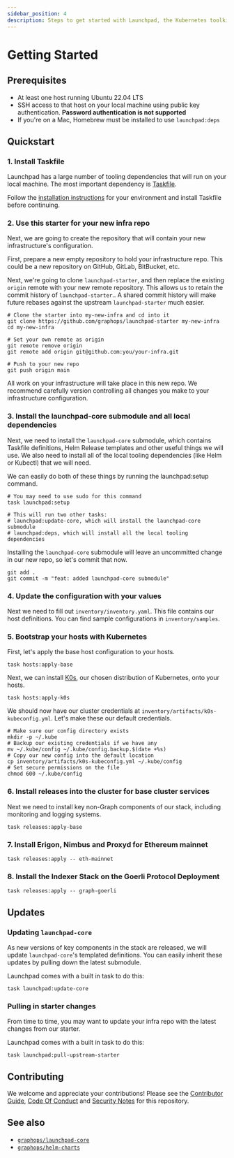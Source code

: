 ```yaml
---
sidebar_position: 4
description: Steps to get started with Launchpad, the Kubernetes toolkit for Graph Protocol Indexers
---
```


# Getting Started

## Prerequisites

- At least one host running Ubuntu 22.04 LTS
- SSH access to that host on your local machine using public key authentication. **Password authentication is not supported**
- If you're on a Mac, Homebrew must be installed to use `launchpad:deps`

## Quickstart

### 1. Install Taskfile

Launchpad has a large number of tooling dependencies that will run on your local machine. The most important dependency is [Taskfile](https://taskfile.dev).

Follow the [installation instructions](https://taskfile.dev/installation/) for your environment and install Taskfile before continuing.

### 2. Use this starter for your new infra repo

Next, we are going to create the repository that will contain your new infrastructure's configuration.

First, prepare a new empty repository to hold your infrastructure repo. This could be a new repository on GitHub, GitLab, BitBucket, etc.

Next, we're going to clone `launchpad-starter`, and then replace the existing `origin` remote with your new remote repository. This allows us to retain the commit history of `launchpad-starter`.. A shared commit history will make future rebases against the upstream `launchpad-starter` much easier.

```shell
# Clone the starter into my-new-infra and cd into it
git clone https://github.com/graphops/launchpad-starter my-new-infra
cd my-new-infra

# Set your own remote as origin
git remote remove origin
git remote add origin git@github.com:you/your-infra.git

# Push to your new repo
git push origin main
```

All work on your infrastructure will take place in this new repo. We recommend carefully version controlling all changes you make to your infrastructure configuration.

### 3. Install the launchpad-core submodule and all local dependencies

Next, we need to install the `launchpad-core` submodule, which contains Taskfile definitions, Helm Release templates and other useful things we will use. We also need to install all of the local tooling dependencies (like Helm or Kubectl) that we will need.

We can easily do both of these things by running the launchpad:setup command.

```shell
# You may need to use sudo for this command
task launchpad:setup

# This will run two other tasks:
# launchpad:update-core, which will install the launchpad-core submodule
# launchpad:deps, which will install all the local tooling dependencies
```

Installing the `launchpad-core` submodule will leave an uncommitted change in our new repo, so let's commit that now.

```shell
git add .
git commit -m "feat: added launchpad-core submodule"
```

### 4. Update the configuration with your values

Next we need to fill out `inventory/inventory.yaml`. This file contains our host definitions. You can find sample configurations in `inventory/samples`.

### 5. Bootstrap your hosts with Kubernetes

First, let's apply the base host configuration to your hosts.

```shell
task hosts:apply-base
```

Next, we can install [K0s](https://k0sproject.io/), our chosen distribution of Kubernetes, onto your hosts.

```shell
task hosts:apply-k0s
```

We should now have our cluster credentials at `inventory/artifacts/k0s-kubeconfig.yml`. Let's make these our default credentials.

```shell
# Make sure our config directory exists
mkdir -p ~/.kube
# Backup our existing credentials if we have any
mv ~/.kube/config ~/.kube/config.backup.$(date +%s)
# Copy our new config into the default location
cp inventory/artifacts/k0s-kubeconfig.yml ~/.kube/config
# Set secure permissions on the file
chmod 600 ~/.kube/config
```

### 6. Install releases into the cluster for base cluster services

Next we need to install key non-Graph components of our stack, including monitoring and logging systems.

```shell
task releases:apply-base
```

### 7. Install Erigon, Nimbus and Proxyd for Ethereum mainnet

```shell
task releases:apply -- eth-mainnet
```

### 8. Install the Indexer Stack on the Goerli Protocol Deployment

```shell
task releases:apply -- graph-goerli
```

## Updates

### Updating `launchpad-core`

As new versions of key components in the stack are released, we will update `launchpad-core`'s templated definitions. You can easily inherit these updates by pulling down the latest submodule.

Launchpad comes with a built in task to do this:

```shell
task launchpad:update-core
```

### Pulling in starter changes

From time to time, you may want to update your infra repo with the latest changes from our starter. 

Launchpad comes with a built in task to do this:

```shell
task launchpad:pull-upstream-starter
```

## Contributing

We welcome and appreciate your contributions! Please see the [Contributor Guide](/CONTRIBUTING.md), [Code Of Conduct](/CODE_OF_CONDUCT.md) and [Security Notes](/SECURITY.md) for this repository.

## See also

- [`graphops/launchpad-core`](https://github.com/graphops/launchpad-core)
- [`graphops/helm-charts`](https://github.com/graphops/helm-charts)
